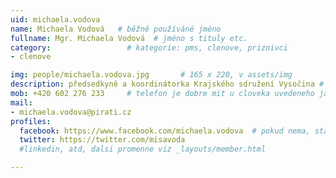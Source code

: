 ```yaml
---
uid: michaela.vodova
name: Michaela Vodová  	# běžně používáné jméno
fullname: Mgr. Michaela Vodová  # jméno s tituly etc.
category:                 # kategorie: pms, clenove, priznivci
- clenove

img: people/michaela.vodova.jpg       # 165 x 220, v assets/img
description: předsedkyně a koordinátorka Krajského sdružení Vysočina # kratký popis, max 160 znaků
mob: +420 602 276 233     # telefon je dobre mit u cloveka uvedeneho jako lokalni kontakt v links.yaml
mail:
- michaela.vodova@pirati.cz
profiles:
  facebook: https://www.facebook.com/michaela.vodova  # pokud nema, staci smazat tuto radku
  twitter: https://twitter.com/misavoda
  #linkedin, atd, dalsi promenne viz _layouts/member.html

---
```

